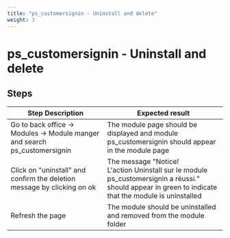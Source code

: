 ```yaml
---
title: "ps_customersignin - Uninstall and delete"
weight: 3
---
```


# ps_customersignin - Uninstall and delete
## Steps
| Step Description | Expected result |
| ----- | ----- |
| Go to back office -> Modules -> Module manger and search ps_customersignin | The module page should be displayed and module ps_customersignin should appear in the module page |
| Click on "uninstall" and confirm the deletion message by clicking on ok | The message "Notice!<br>L'action Uninstall sur le module ps_customersignin a réussi." should appear in green to indicate that the module is uninstalled |
| Refresh the page | The module should be uninstalled and removed from the module folder |
